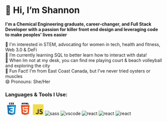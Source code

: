 <h1>👋 Hi, I’m Shannon</h1>

<b>I'm a Chemical Engineering graduate, career-changer, and Full Stack Developer with a passion for killer front end design and leveraging code to make peoples' lives easier</b>

💖 I'm interested in STEM, advocating for women in tech, health and fitness, Web 3.0 & DeFi <br>
🌱 I’m currently learning SQL to better learn how to interact with data!<br>
🌟 When Im not at my desk, you can find me playing court & beach volleyball and exploring the city <br>
👀 Fun Fact! I'm from East Coast Canada, but I've never tried oysters or muscles<br>
😄 Pronouns: She/Her <br>
<!-- 📫 You can reach me on twitter, my DMs are open! Twitter: [@shaida_eth](https://twitter.com/shaida_eth)  -->

<h3>Languages & Tools I Use:</h3>
<p><img src="https://raw.githubusercontent.com/devicons/devicon/master/icons/css3/css3-original-wordmark.svg" alt="css3" width="40" height="40"/>
<img src="https://raw.githubusercontent.com/devicons/devicon/master/icons/html5/html5-original-wordmark.svg" alt="html5" width="40" height="40"/>
<img src="https://raw.githubusercontent.com/devicons/devicon/master/icons/javascript/javascript-original.svg" alt="javascript" width="35" height="35"/>
<img src="https://cdn.jsdelivr.net/gh/devicons/devicon/icons/sass/sass-original.svg" alt="sass" width="40" height="40"/>
<img src="https://cdn.jsdelivr.net/gh/devicons/devicon/icons/vscode/vscode-original.svg" alt="vscode" width="35" height="35"/>
<img src="https://cdn.jsdelivr.net/gh/devicons/devicon/icons/react/react-original.svg" alt="react" width="37" height="37" />
<img src="https://cdn.jsdelivr.net/gh/devicons/devicon/icons/firebase/firebase-plain.svg" alt="react" width="37" height="37" />
          <img src="https://cdn.jsdelivr.net/gh/devicons/devicon/icons/mysql/mysql-plain.svg" alt="react" width="37" height="37" />

          

